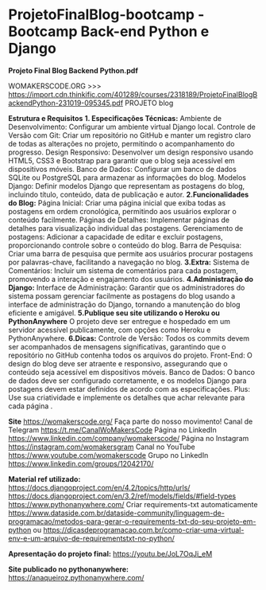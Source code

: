# ProjetoFinalBlog-bootcamp - Bootcamp Back-end Python e Django

**Projeto Final Blog Backend Python.pdf**

WOMAKERSCODE.ORG >>> https://import.cdn.thinkific.com/401289/courses/2318189/ProjetoFinalBlogBackendPython-231019-095345.pdf
PROJETO blog

**Estrutura e Requisitos**
**1. Especificações Técnicas:**
Ambiente de Desenvolvimento: Configurar um ambiente virtual
Django local.
Controle de Versão com Git: Criar um repositório no GitHub e manter
um registro claro de todas as alterações no projeto, permitindo o
acompanhamento do progresso.
Design Responsivo: Desenvolver um design responsivo usando
HTML5, CSS3 e Bootstrap para garantir que o blog seja acessível em
dispositivos móveis.
Banco de Dados: Configurar um banco de dados SQLite ou
PostgreSQL para armazenar as informações do blog.
Modelos Django: Definir modelos Django que representam as
postagens do blog, incluindo título, conteúdo, data de publicação e
autor.
**2.Funcionalidades do Blog:**
Página Inicial: Criar uma página inicial que exiba todas as postagens
em ordem cronológica, permitindo aos usuários explorar o conteúdo
facilmente.
Páginas de Detalhes: Implementar páginas de detalhes para
visualização individual das postagens.
Gerenciamento de postagens: Adicionar a capacidade de editar e
excluir postagens, proporcionando controle sobre o conteúdo do
blog.
Barra de Pesquisa: Criar uma barra de pesquisa que permite aos
usuários procurar postagens por palavras-chave, facilitando a
navegação no blog.
**3.Extra:**
Sistema de Comentários: Incluir um sistema de comentários para
cada postagem, promovendo a interação e engajamento dos
usuários.
**4.Administração do Django:**
Interface de Administração: Garantir que os administradores do
sistema possam gerenciar facilmente as postagens do blog usando a
interface de administração do Django, tornando a manutenção do
blog eficiente e amigável.
**5.Publique seu site utilizando o Heroku ou
PythonAnywhere**
O projeto deve ser entregue e hospedado em um servidor acessível
publicamente, com opções como Heroku e PythonAnywhere.
**6.Dicas:**
Controle de Versão: Todos os commits devem ser acompanhados de
mensagens significativas, garantindo que o repositório no GitHub
contenha todos os arquivos do projeto.
Front-End: O design do blog deve ser atraente e responsivo,
assegurando que o conteúdo seja acessível em dispositivos móveis.
Banco de Dados: O banco de dados deve ser configurado
corretamente, e os modelos Django para postagens devem estar
definidos de acordo com as especificações.
Plus: Use sua criatividade e implemente os detalhes que achar
relevante para cada página .

**Site**
https://womakerscode.org/
Faça parte do nosso movimento!
Canal de Telegram
https://t.me/CanalWoMakersCode
Página no LinkedIn
https://www.linkedin.com/company/womakerscode/
Página no Instagram
https://instagram.com/womakersgram
Canal no YouTube
https://www.youtube.com/womakerscode
Grupo no LinkedIn
https://www.linkedin.com/groups/12042170/


**Material ref utilizado:** 
https://docs.djangoproject.com/en/4.2/topics/http/urls/
https://docs.djangoproject.com/en/3.2/ref/models/fields/#field-types
https://www.pythonanywhere.com/
Criar requirements-txt automaticamente
https://www.dataside.com.br/dataside-community/linguagem-de-programacao/metodos-para-gerar-o-requirements-txt-do-seu-projeto-em-python ou https://dicasdeprogramacao.com.br/como-criar-uma-virtual-env-e-um-arquivo-de-requirementstxt-no-python/

**Apresentação do projeto final:**
https://youtu.be/JoL7OqJi_eM

**Site publicado no pythonanywhere:**
https://anaqueiroz.pythonanywhere.com/
